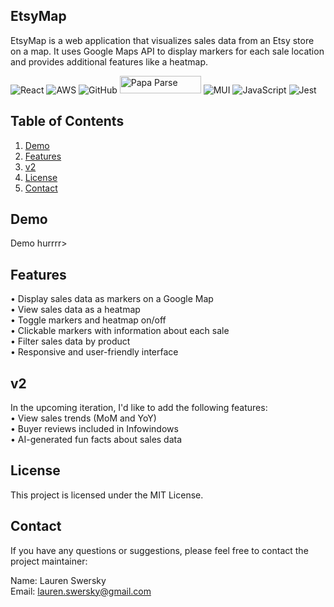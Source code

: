 ## EtsyMap

EtsyMap is a web application that visualizes sales data from an Etsy store on a map. It uses Google Maps API to display markers for each sale location and provides additional features like a heatmap.



![React](https://img.shields.io/badge/react-%2320232a.svg?style=for-the-badge&logo=react&logoColor=%2361DAFB) ![AWS](https://img.shields.io/badge/AWS-%23FF9900.svg?style=for-the-badge&logo=amazon-aws&logoColor=white) ![GitHub](https://img.shields.io/badge/github-%23121011.svg?style=for-the-badge&logo=github&logoColor=white) <img src="https://blog.donazzon.com/wp-content/uploads/2020/06/image-12.png" alt="Papa Parse" style="height: 28px; width: 130px;"/> ![MUI](https://img.shields.io/badge/MUI-%230081CB.svg?style=for-the-badge&logo=mui&logoColor=white) ![JavaScript](https://img.shields.io/badge/javascript-%23323330.svg?style=for-the-badge&logo=javascript&logoColor=%23F7DF1E) ![Jest](https://img.shields.io/badge/-jest-%23C21325?style=for-the-badge&logo=jest&logoColor=white) 




## Table of Contents

1. [Demo](#demo)<br />
2. [Features](#features) <br />
3. [v2](#v2) <br />
4. [License](#license) <br /> 
5. [Contact](#contact)



 
## Demo

Demo hurrrr>




## Features

• Display sales data as markers on a Google Map <br />
• View sales data as a heatmap <br />
• Toggle markers and heatmap on/off<br />
• Clickable markers with information about each sale<br />
• Filter sales data by product<br />
• Responsive and user-friendly interface<br />




## v2 

In the upcoming iteration, I'd like to add the following features:<br />
• View sales trends (MoM and YoY)<br />
• Buyer reviews included in Infowindows<br />
• AI-generated fun facts about sales data<br />




## License

This project is licensed under the MIT License.




## Contact

If you have any questions or suggestions, please feel free to contact the project maintainer:

Name: Lauren Swersky<br />
Email: lauren.swersky@gmail.com
